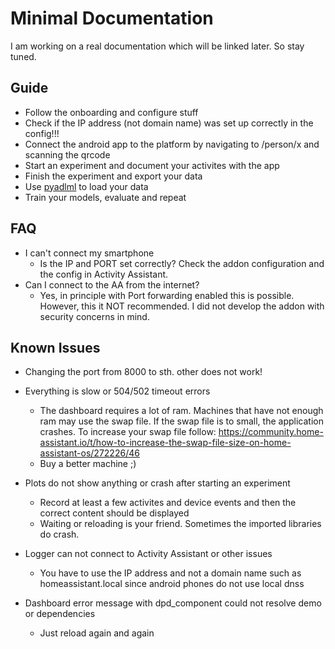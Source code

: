 # Minimal Documentation
I am working on a real documentation which will be linked later. So stay tuned.


## Guide
- Follow the onboarding and configure stuff
- Check if the IP address (not domain name) was set up correctly in the config!!!
- Connect the android app to the platform by navigating to /person/x and scanning the qrcode
- Start an experiment and document your activites with the app
- Finish the experiment and export your data 
- Use [pyadlml](https://github.com/tcsvn/pyadlml/) to load your data 
- Train your models, evaluate and repeat

## FAQ
- I can't connect my smartphone
    - Is the IP and PORT set correctly? Check the addon configuration and the config in Activity Assistant.
- Can I connect to the AA from the internet?
    - Yes, in principle with Port forwarding enabled this is possible. However, this it NOT recommended. I did not develop the addon with security concerns in mind.

## Known Issues
- Changing the port from 8000 to sth. other does not work!
- Everything is slow or 504/502 timeout errors
    - The dashboard requires a lot of ram. Machines that have not enough ram may use the 
      swap file. If the swap file is to small, the application crashes. To increase your 
      swap file follow: https://community.home-assistant.io/t/how-to-increase-the-swap-file-size-on-home-assistant-os/272226/46 
    - Buy a better machine ;)
- Plots do not show anything or crash after starting an experiment
    - Record at least a few activites and device events and then the correct content should be displayed
    - Waiting or reloading is your friend. Sometimes the imported libraries do crash.
- Logger can not connect to Activity Assistant or other issues
    - You have to use the IP address and not a domain name such as homeassistant.local since
      android phones do not use local dnss 

- Dashboard error message with dpd_component could not resolve demo or dependencies
    - Just reload again and again